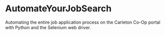 # AutomateYourJobSearch
Automating the entire job application process on the Carleton Co-Op portal with Python and the Selenium web driver.
